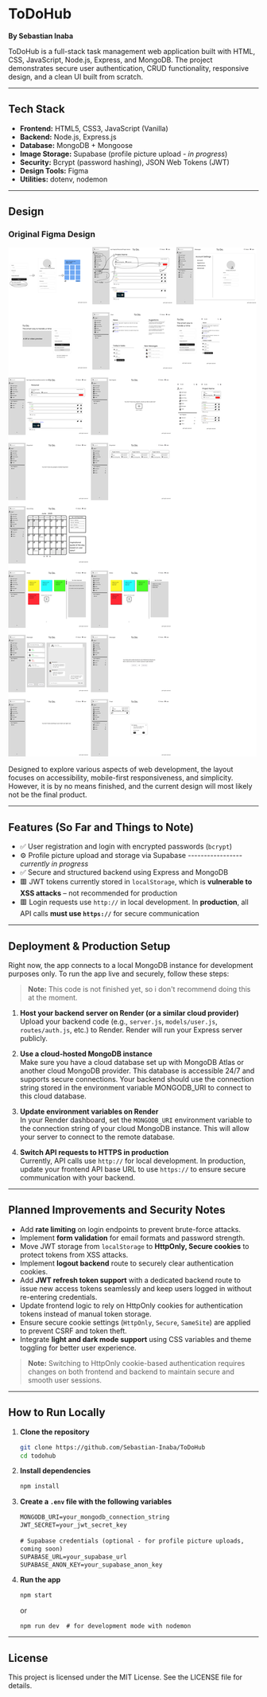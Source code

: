 # ToDoHub  
**By Sebastian Inaba**

ToDoHub is a full-stack task management web application built with HTML, CSS, JavaScript, Node.js, Express, and MongoDB. The project demonstrates secure user authentication, CRUD functionality, responsive design, and a clean UI built from scratch.

---

## Tech Stack

- **Frontend:** HTML5, CSS3, JavaScript (Vanilla)  
- **Backend:** Node.js, Express.js  
- **Database:** MongoDB + Mongoose  
- **Image Storage:** Supabase (profile picture upload - *in progress*)  
- **Security:** Bcrypt (password hashing), JSON Web Tokens (JWT)  
- **Design Tools:** Figma  
- **Utilities:** dotenv, nodemon

---

## Design

### Original Figma Design  
![Original Figma Design](githubImages/figmaDesign.png)

Designed to explore various aspects of web development, the layout focuses on accessibility, mobile-first responsiveness, and simplicity.  
However, it is by no means finished, and the current design will most likely not be the final product.

---

## Features (So Far and Things to Note)

- ✅ User registration and login with encrypted passwords (`bcrypt`)  
- ⚙️ Profile picture upload and storage via Supabase ----------------- *currently in progress*  
- ✅ Secure and structured backend using Express and MongoDB  
- 🟥 JWT tokens currently stored in `localStorage`, which is **vulnerable to XSS attacks** – not recommended for production  
- 🟥 Login requests use `http://` in local development. In **production**, all API calls **must use `https://`** for secure communication  

---

## Deployment & Production Setup

Right now, the app connects to a local MongoDB instance for development purposes only. To run the app live and securely, follow these steps:

> **Note:** This code is not finished yet, so i don't recommend doing this at the moment.

1. **Host your backend server on Render (or a similar cloud provider)**  
   Upload your backend code (e.g., `server.js`, `models/user.js`, `routes/auth.js`, etc.) to Render. Render will run your Express server publicly.

2. **Use a cloud-hosted MongoDB instance**  
   Make sure you have a cloud database set up with MongoDB Atlas or another cloud MongoDB provider. This database is accessible 24/7 and supports secure connections. Your backend should use the connection string stored in the environment variable MONGODB_URI to connect to this cloud database.

3. **Update environment variables on Render**  
   In your Render dashboard, set the `MONGODB_URI` environment variable to the connection string of your cloud MongoDB instance. This will allow your server to connect to the remote database.

4. **Switch API requests to HTTPS in production**  
   Currently, API calls use `http://` for local development. In production, update your frontend API base URL to use `https://` to ensure secure communication with your backend.

---

## Planned Improvements and Security Notes

- Add **rate limiting** on login endpoints to prevent brute-force attacks.  
- Implement **form validation** for email formats and password strength.  
- Move JWT storage from `localStorage` to **HttpOnly, Secure cookies** to protect tokens from XSS attacks.  
- Implement **logout backend** route to securely clear authentication cookies.  
- Add **JWT refresh token support** with a dedicated backend route to issue new access tokens seamlessly and keep users logged in without re-entering credentials.  
- Update frontend logic to rely on HttpOnly cookies for authentication tokens instead of manual token storage.  
- Ensure secure cookie settings (`HttpOnly`, `Secure`, `SameSite`) are applied to prevent CSRF and token theft.  
- Integrate **light and dark mode support** using CSS variables and theme toggling for better user experience.

> **Note:** Switching to HttpOnly cookie-based authentication requires changes on both frontend and backend to maintain secure and smooth user sessions.

---

## How to Run Locally

1. **Clone the repository**

    ```bash
    git clone https://github.com/Sebastian-Inaba/ToDoHub
    cd todohub
    ```

2. **Install dependencies**

    ```bash
    npm install
    ```

3. **Create a `.env` file with the following variables**

    ```
    MONGODB_URI=your_mongodb_connection_string
    JWT_SECRET=your_jwt_secret_key

    # Supabase credentials (optional - for profile picture uploads, coming soon)
    SUPABASE_URL=your_supabase_url
    SUPABASE_ANON_KEY=your_supabase_anon_key
    ```

4. **Run the app**

    ```bash
    npm start
    ```
    or
    ```
    npm run dev  # for development mode with nodemon
    ```

---

## License

This project is licensed under the MIT License. See the LICENSE file for details.
